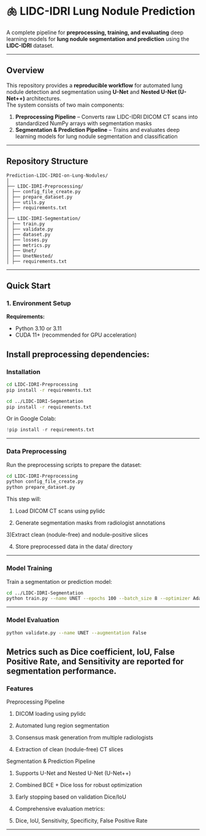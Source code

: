 # 🫁 LIDC-IDRI Lung Nodule Prediction

A complete pipeline for **preprocessing, training, and evaluating** deep learning models for **lung nodule segmentation and prediction** using the **LIDC-IDRI** dataset.

---

## Overview

This repository provides a **reproducible workflow** for automated lung nodule detection and segmentation using **U-Net** and **Nested U-Net (U-Net++)** architectures.  
The system consists of two main components:

1. **Preprocessing Pipeline** – Converts raw LIDC-IDRI DICOM CT scans into standardized NumPy arrays with segmentation masks  
2. **Segmentation & Prediction Pipeline** – Trains and evaluates deep learning models for lung nodule segmentation and classification

---

## Repository Structure
```
Prediction-LIDC-IRDI-on-Lung-Nodules/
│
├── LIDC-IDRI-Preprocessing/
│ ├── config_file_create.py
│ ├── prepare_dataset.py
│ ├── utils.py
│ ├── requirements.txt
│
├── LIDC-IDRI-Segmentation/
│ ├── train.py
│ ├── validate.py
│ ├── dataset.py
│ ├── losses.py
│ ├── metrics.py
│ ├── Unet/
│ ├── UnetNested/
│ ├── requirements.txt

```

---

## Quick Start

### 1. Environment Setup

**Requirements:**
- Python 3.10 or 3.11  
- CUDA 11+ (recommended for GPU acceleration)

Install preprocessing dependencies:
---

### Installation

```bash
cd LIDC-IDRI-Preprocessing
pip install -r requirements.txt
```

```bash
cd ../LIDC-IDRI-Segmentation
pip install -r requirements.txt
```

Or in Google Colab:
```python
!pip install -r requirements.txt
```
---

### Data Preprocessing

Run the preprocessing scripts to prepare the dataset:

```bash
cd LIDC-IDRI-Preprocessing
python config_file_create.py
python prepare_dataset.py
```

This step will:

1) Load DICOM CT scans using pylidc

2) Generate segmentation masks from radiologist annotations

3)Extract clean (nodule-free) and nodule-positive slices

4) Store preprocessed data in the data/ directory


---

### Model Training

Train a segmentation or prediction model:

```bash
cd ../LIDC-IDRI-Segmentation
python train.py --name UNET --epochs 100 --batch_size 8 --optimizer Adam --augmentation True
```
---

### Model Evaluation

```bash
python validate.py --name UNET --augmentation False
```
Metrics such as Dice coefficient, IoU, False Positive Rate, and Sensitivity are reported for segmentation performance.
---

### Features

Preprocessing Pipeline

1) DICOM loading using pylidc

2) Automated lung region segmentation

3) Consensus mask generation from multiple radiologists

4) Extraction of clean (nodule-free) CT slices

Segmentation & Prediction Pipeline

1) Supports U-Net and Nested U-Net (U-Net++)

2) Combined BCE + Dice loss for robust optimization

3) Early stopping based on validation Dice/IoU

4) Comprehensive evaluation metrics:

5) Dice, IoU, Sensitivity, Specificity, False Positive Rate

---